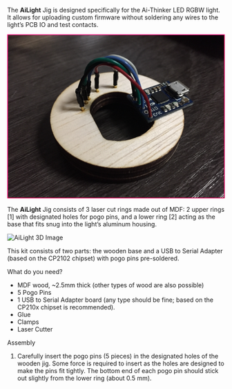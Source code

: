 The **AiLight** Jig is designed specifically for the Ai-Thinker LED RGBW light. It allows for uploading custom firmware without soldering any wires to the light’s PCB IO and test contacts. 

![AiLight Jig](images/ailight_jig.png)

The **AiLight** Jig consists of 3 laser cut rings made out of MDF: 2 upper rings [1] with designated holes for pogo pins, and a lower ring [2] acting as the base that fits snug into the light’s aluminum housing.

![AiLight 3D Image](images/ailight_jig_3d)

This kit consists of two parts: the wooden base and a USB to Serial Adapter (based on the CP2102 chipset) with pogo pins pre-soldered.

What do you need?
- MDF wood, ~2.5mm thick (other types of wood are also possible)
- 5 Pogo Pins 
- 1 USB to Serial Adapter board (any type should be fine; based on the CP210x chipset is recommended).
- Glue
- Clamps
- Laser Cutter

Assembly
1. Carefully insert the pogo pins (5 pieces) in the designated holes of the wooden jig. Some force is required to insert as the holes are designed to make the pins fit tightly. The bottom end of each pogo pin should stick out slightly from the lower ring (about 0.5 mm).